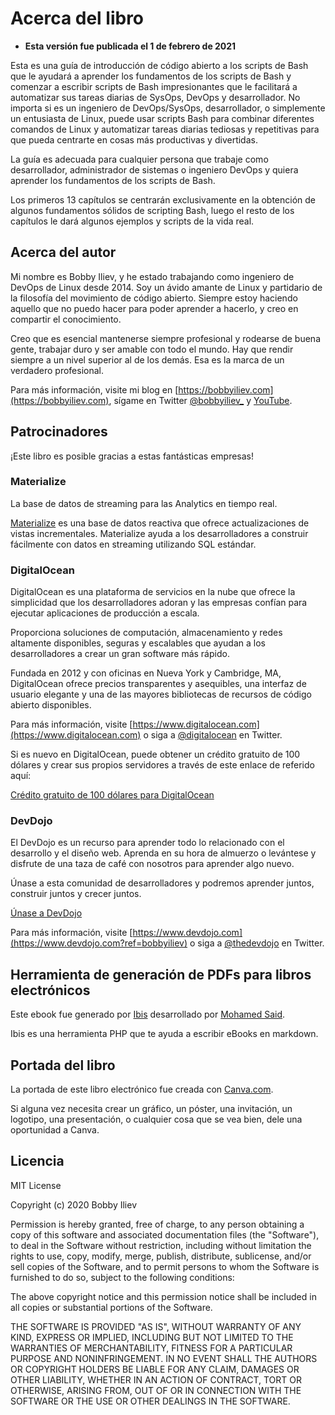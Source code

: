 # Acerca del libro

* **Esta versión fue publicada el 1 de febrero de 2021**

Esta es una guía de introducción de código abierto a los scripts de Bash que le ayudará a aprender los fundamentos de los scripts de Bash y comenzar a escribir scripts de Bash impresionantes que le facilitará a automatizar sus tareas diarias de SysOps, DevOps y desarrollador. No importa si es un ingeniero de DevOps/SysOps, desarrollador, o simplemente un entusiasta de Linux, puede usar scripts Bash para combinar diferentes comandos de Linux y automatizar tareas diarias tediosas y repetitivas para que pueda centrarte en cosas más productivas y divertidas.

La guía es adecuada para cualquier persona que trabaje como desarrollador, administrador de sistemas o ingeniero DevOps y quiera aprender los fundamentos de los scripts de Bash.

Los primeros 13 capítulos se centrarán exclusivamente en la obtención de algunos fundamentos sólidos de scripting Bash, luego el resto de los capítulos le dará algunos ejemplos y scripts de la vida real.

##  Acerca del autor

Mi nombre es Bobby Iliev, y he estado trabajando como ingeniero de DevOps de Linux desde 2014. Soy un ávido amante de Linux y partidario de la filosofía del movimiento de código abierto. Siempre estoy haciendo aquello que no puedo hacer para poder aprender a hacerlo, y creo en compartir el conocimiento.

Creo que es esencial mantenerse siempre profesional y rodearse de buena gente, trabajar duro y ser amable con todo el mundo. Hay que rendir siempre a un nivel superior al de los demás. Esa es la marca de un verdadero profesional.

Para más información, visite mi blog en [https://bobbyiliev.com](https://bobbyiliev.com), sígame en Twitter [@bobbyiliev_](https://twitter.com/bobbyiliev_) y [YouTube](https://www.youtube.com/channel/UCQWmdHTeAO0UvaNqve9udRw).

## Patrocinadores

¡Este libro es posible gracias a estas fantásticas empresas!

### Materialize

La base de datos de streaming para las Analytics en tiempo real.

[Materialize](https://materialize.com/) es una base de datos reactiva que ofrece actualizaciones de vistas incrementales. Materialize ayuda a los desarrolladores a construir fácilmente con datos en streaming utilizando SQL estándar.

### DigitalOcean

DigitalOcean es una plataforma de servicios en la nube que ofrece la simplicidad que los desarrolladores adoran y las empresas confían para ejecutar aplicaciones de producción a escala.

Proporciona soluciones de computación, almacenamiento y redes altamente disponibles, seguras y escalables que ayudan a los desarrolladores a crear un gran software más rápido.

Fundada en 2012 y con oficinas en Nueva York y Cambridge, MA, DigitalOcean ofrece precios transparentes y asequibles, una interfaz de usuario elegante y una de las mayores bibliotecas de recursos de código abierto disponibles.

Para más información, visite [https://www.digitalocean.com](https://www.digitalocean.com) o siga a [@digitalocean](https://twitter.com/digitalocean) en Twitter.

Si es nuevo en DigitalOcean, puede obtener un crédito gratuito de 100 dólares y crear sus propios servidores a través de este enlace de referido aquí:

[Crédito gratuito de 100 dólares para DigitalOcean](https://m.do.co/c/2a9bba940f39)

### DevDojo

El DevDojo es un recurso para aprender todo lo relacionado con el desarrollo y el diseño web. Aprenda en su hora de almuerzo o levántese y disfrute de una taza de café con nosotros para aprender algo nuevo.

Únase a esta comunidad de desarrolladores y podremos aprender juntos, construir juntos y crecer juntos.

[Únase a DevDojo](https://devdojo.com?ref=bobbyiliev)

Para más información, visite [https://www.devdojo.com](https://www.devdojo.com?ref=bobbyiliev) o siga a [@thedevdojo](https://twitter.com/thedevdojo) en Twitter.

## Herramienta de generación de PDFs para libros electrónicos

Este ebook fue generado por [Ibis](https://github.com/themsaid/ibis/) desarrollado por [Mohamed Said](https://github.com/themsaid).

Ibis es una herramienta PHP que te ayuda a escribir eBooks en markdown.

## Portada del libro

La portada de este libro electrónico fue creada con [Canva.com](https://www.canva.com/join/determined-cork-learn).

Si alguna vez necesita crear un gráfico, un póster, una invitación, un logotipo, una presentación, o cualquier cosa que se vea bien, dele una oportunidad a Canva.

## Licencia

MIT License

Copyright (c) 2020 Bobby Iliev

Permission is hereby granted, free of charge, to any person obtaining a copy
of this software and associated documentation files (the "Software"), to deal
in the Software without restriction, including without limitation the rights
to use, copy, modify, merge, publish, distribute, sublicense, and/or sell
copies of the Software, and to permit persons to whom the Software is
furnished to do so, subject to the following conditions:

The above copyright notice and this permission notice shall be included in all
copies or substantial portions of the Software.

THE SOFTWARE IS PROVIDED "AS IS", WITHOUT WARRANTY OF ANY KIND, EXPRESS OR
IMPLIED, INCLUDING BUT NOT LIMITED TO THE WARRANTIES OF MERCHANTABILITY,
FITNESS FOR A PARTICULAR PURPOSE AND NONINFRINGEMENT. IN NO EVENT SHALL THE
AUTHORS OR COPYRIGHT HOLDERS BE LIABLE FOR ANY CLAIM, DAMAGES OR OTHER
LIABILITY, WHETHER IN AN ACTION OF CONTRACT, TORT OR OTHERWISE, ARISING FROM,
OUT OF OR IN CONNECTION WITH THE SOFTWARE OR THE USE OR OTHER DEALINGS IN THE
SOFTWARE.
